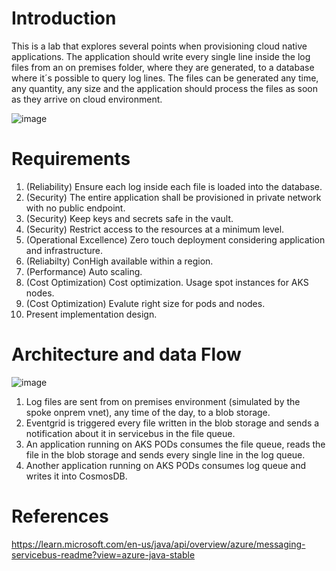 # Introduction 
This is a lab that explores several points when provisioning cloud native applications. The application should write every single line inside the log files from an on premises folder, where they are generated, to a database where it´s possible to query log lines. The files can be generated any time, any quantity, any size and the application should process the files as soon as they arrive on cloud environment. 

![image](https://github.com/MartaMasson/LogsM2C/assets/37702790/2982c58b-31fb-41ff-81d3-3e709138f973)



# Requirements
1.	(Reliability) Ensure each log inside each file is loaded into the database.
2.	(Security) The entire application shall be provisioned in private network with no public endpoint.
3.	(Security) Keep keys and secrets safe in the vault.
4.	(Security) Restrict access to the resources at a minimum level.
5.	(Operational Excellence) Zero touch deployment considering application and infrastructure.
6.	(Reliabilty) ConHigh available within a region.
7.	(Performance) Auto scaling.
8.	(Cost Optimization) Cost optimization. Usage spot instances for AKS nodes.
9.	(Cost Optimization) Evalute right size for pods and nodes.
10.	Present implementation design.

# Architecture and data Flow
![image](https://github.com/MartaMasson/LogsM2C/assets/37702790/6d31c7ff-dc73-4838-8344-3b4bdb54e5bd)

1.	Log files are sent from on premises environment (simulated by the spoke onprem vnet), any time of the day, to a blob storage.
2.	Eventgrid is triggered every file written in the blob storage and sends a notification about it in servicebus in the file queue.
3.	An application running on AKS PODs consumes the file queue, reads the file in the blob storage and sends every single line in the log queue.
4.	Another application running on AKS PODs consumes log queue and writes it into CosmosDB.


# References
https://learn.microsoft.com/en-us/java/api/overview/azure/messaging-servicebus-readme?view=azure-java-stable